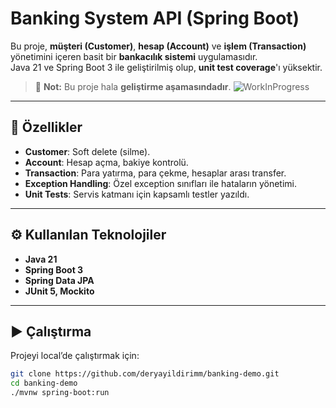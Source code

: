 # Banking System API (Spring Boot)

Bu proje, **müşteri (Customer)**, **hesap (Account)** ve **işlem (Transaction)** yönetimini içeren basit bir **bankacılık sistemi** uygulamasıdır.  
Java 21 ve Spring Boot 3 ile geliştirilmiş olup, **unit test coverage**'ı yüksektir.

> 🚧 **Not:** Bu proje hala **geliştirme aşamasındadır**.
![WorkInProgress](https://media1.giphy.com/media/v1.Y2lkPTc5MGI3NjExam14YnljMTB4a2U0OHF5MjBwbWx2Ymt1OGpjNDc3am9wNzY0eXJidSZlcD12MV9pbnRlcm5hbF9naWZfYnlfaWQmY3Q9Zw/6SPT4vjEWBPjECMXwr/giphy.gif)

---

## 🚀 Özellikler

- **Customer**: Soft delete (silme).
- **Account**: Hesap açma, bakiye kontrolü.
- **Transaction**: Para yatırma, para çekme, hesaplar arası transfer.
- **Exception Handling**: Özel exception sınıfları ile hataların yönetimi.
- **Unit Tests**: Servis katmanı için kapsamlı testler yazıldı.

---

## ⚙️ Kullanılan Teknolojiler

- **Java 21**
- **Spring Boot 3**
- **Spring Data JPA**
- **JUnit 5, Mockito**

---

## ▶️ Çalıştırma

Projeyi local’de çalıştırmak için:

```bash
git clone https://github.com/deryayildirimm/banking-demo.git
cd banking-demo 
./mvnw spring-boot:run